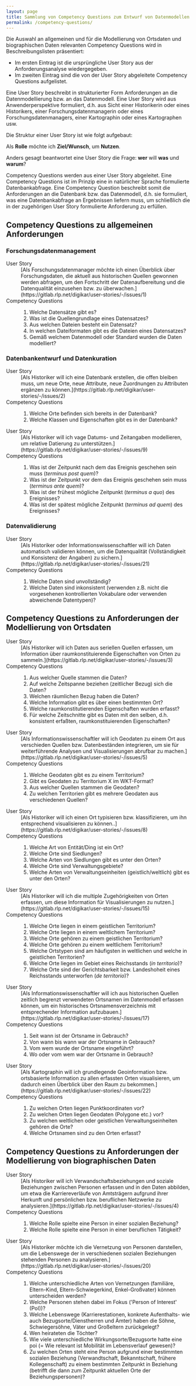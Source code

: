 ```yaml
---
layout: page
title: Sammlung von Competency Questions zum Entwurf von Datenmodellen für Ortsdaten und biographischen Daten in DigiKAR
permalink: /competency-questions/
---
```


Die Auswahl an allgemeinen und für die Modellierung von Ortsdaten und biographischen Daten relevanten Competency Questions wird in Beschreibungslisten präsentiert:

- Im ersten Eintrag ist die ursprüngliche User Story aus der Anforderungsanalyse wiedergegeben.
- Im zweiten Eintrag sind die von der User Story abgeleitete Competency Questions aufgelistet.

Eine User Story beschreibt in strukturierter Form Anforderungen an die Datenmodellierung bzw. an das Datenmodell. Eine User Story wird aus Anwenderperspektive formuliert, d.h. aus Sicht einer Historikerin oder eines Historikers, einer Forschungsdatenmanagerin oder eines Forschungsdatenmanagers, einer Kartographin oder eines Kartographen usw.

Die Struktur einer User Story ist wie folgt aufgebaut:

Als **Rolle** möchte ich **Ziel/Wunsch**, um **Nutzen**.

Anders gesagt beantwortet eine User Story die Frage: **wer** will **was** und **warum**?

Competency Questions werden aus einer User Story abgeleitet. Eine Competency Questions ist im Prinzip eine in natürlicher Sprache formulierte Datenbankabfrage. Eine Competency Question beschreibt somit die Anforderungen an die Datenbank bzw. das Datenmodell, d.h. sie formuliert, was eine Datenbankabfrage an Ergebnissen liefern muss, um schließlich die in der zugehörigen User Story formulierte Anforderung zu erfüllen.

## Competency Questions zu allgemeinen Anforderungen

### Forschungsdatenmanagement

<dl>
<dt>User Story</dt>
<dd>[Als Forschungsdatenmanager möchte ich einen Überblick über Forschungsdaten, die aktuell aus historischen Quellen gewonnen werden abfragen, um den Fortschritt der Datenaufbereitung und die Datenqualität einzusehen bzw. zu überwachen.](https://gitlab.rlp.net/digikar/user-stories/-/issues/1)</dd>
<dt>Competency Questions</dt>
<dd>
<ol>
<li>Welche Datensätze gibt es?</li>
<li>Was ist die Quellengrundlage eines Datensatzes?</li>
<li>Aus welchen Dateien besteht ein Datensatz?</li>
<li>In welchen Dateiformaten gibt es die Dateien eines Datensatzes?</li>
<li>Gemäß welchem Datenmodell oder Standard wurden die Daten modelliert?</li>
</ol>
</dd>
</dl>

### Datenbankentwurf und Datenkuration

<dl>
<dt>User Story</dt>
<dd>[Als Historiker will ich eine Datenbank erstellen, die offen bleiben muss, um neue Orte, neue Attribute, neue Zuordnungen zu Attributen ergänzen zu können.](https://gitlab.rlp.net/digikar/user-stories/-/issues/2)</dd>
<dt>Competency Questions</dt>
<dd>
<ol>
<li>Welche Orte befinden sich bereits in der Datenbank?</li>
<li>Welche Klassen und Eigenschaften gibt es in der Datenbank?</li>
</ol>
</dd>
</dl>

<dl>
<dt>User Story</dt>
<dd>[Als Historiker will ich vage Datums- und Zeitangaben modellieren, um relative Datierung zu unterstützen.](https://gitlab.rlp.net/digikar/user-stories/-/issues/9)</dd>
<dt>Competency Questions</dt>
<dd>
<ol>
<li>Was ist der Zeitpunkt nach dem das Ereignis geschehen sein muss (<em>terminus post quem</em>)?</li>
<li>Was ist der Zeitpunkt vor dem das Ereignis geschehen sein muss (<em>terminus ante quem</em>)?</li>
<li>Was ist der frühest mögliche Zeitpunkt (<em>terminus a quo</em>) des Ereignisses?</li>
<li>Was ist der spätest mögliche Zeitpunkt (<em>terminus ad quem</em>) des Ereignisses?</li>
</ol>
</dd>
</dl>

### Datenvalidierung

<dl>
<dt>User Story</dt>
<dd>[Als Historiker oder Informationswissenschaftler will ich Daten automatisch validieren können, um die Datenqualität (Vollständigkeit und Konsistenz der Angaben) zu sichern.](https://gitlab.rlp.net/digikar/user-stories/-/issues/21)</dd>
<dt>Competency Questions</dt>
<dd>
<ol>
<li>Welche Daten sind unvollständig?</li>
<li>Welche Daten sind inkonsistent (verwenden z.B. nicht die vorgesehenen kontrollierten Vokabulare oder verwenden abweichende Datentypen)?</li>
</ol>
</dd>
</dl>

## Competency Questions zu Anforderungen der Modellierung von Ortsdaten

<dl>
<dt>User Story</dt>
<dd>[Als Historiker will ich Daten aus seriellen Quellen erfassen, um Information über raumkonstituierende Eigenschaften von Orten zu sammeln.](https://gitlab.rlp.net/digikar/user-stories/-/issues/3)</dd>
<dt>Competency Questions</dt>
<dd>
<ol>
<li>Aus welcher Quelle stammen die Daten?</li>
<li>Auf welche Zeitspanne beziehen (zeitlicher Bezug) sich die Daten?</li>
<li>Welchen räumlichen Bezug haben die Daten?</li>
<li>Welche Information gibt es über einen bestimmten Ort?</li>
<li>Welche raumkonstitutierenden Eigenschaften wurden erfasst?</li>
<li>Für welche Zeitschnitte gibt es Daten mit den selben, d.h. konsistent erfaßten, raumkonstituierenden Eigenschaften?</li>
</ol>
</dd>
</dl>

<dl>
<dt>User Story</dt>
<dd>[Als Informationswissenschaftler will ich Geodaten zu einem Ort aus verschieden Quellen bzw. Datenbeständen integrieren, um sie für weiterführende Analysen und Visualisierungen abrufbar zu machen.](https://gitlab.rlp.net/digikar/user-stories/-/issues/5)</dd>
<dt>Competency Questions</dt>
<dd>
<ol>
<li>Welche Geodaten gibt es zu einem Territorium?</li>
<li>Gibt es Geodaten zu Territorium X im WKT-Format?</li>
<li>Aus welcher Quellen stammen die Geodaten?</li>
<li>Zu welchen Territorien gibt es mehrere Geodaten aus verschiedenen Quellen?</li>
</ol>
</dd>
</dl>

<dl>
<dt>User Story</dt>
<dd>[Als Historiker will ich einen Ort typisieren bzw. klassifizieren, um ihn entsprechend visualisieren zu können..](https://gitlab.rlp.net/digikar/user-stories/-/issues/8)</dd>
<dt>Competency Questions</dt>
<dd>
<ol>
<li>Welche Art von Entität/Ding ist ein Ort?</li>
<li>Welche Orte sind Siedlungen?</li>
<li>Welche Arten von Siedlungen gibt es unter den Orten?</li>
<li>Welche Orte sind Verwaltungsgebiete?</li>
<li>Welche Arten von Verwaltungseinheiten (geistlich/weltlich) gibt es unter den Orten?</li>
</ol>
</dd>
</dl>

<dl>
<dt>User Story</dt>
<dd>[Als Historiker will ich die multiple Zugehörigkeiten von Orten erfassen, um diese Information für Visualisierungen zu nutzen.](https://gitlab.rlp.net/digikar/user-stories/-/issues/15)</dd>
<dt>Competency Questions</dt>
<dd>
<ol>
<li>Welche Orte liegen in einem geistlichen Territorium?</li>
<li>Welche Orte liegen in einem weltlichem Territorium?</li>
<li>Welche Orte gehören zu einem geistlichen Territorium?</li>
<li>Welche Orte gehören zu einem weltlichem Territorium?</li>
<li>Welche Ortstypen sind am häufigsten in weltlichen und welche in geistlichen Territorien?</li>
<li>Welche Orte liegen im Gebiet eines Reichsstands (<em>in territorio</em>)?</li>
<li>Welche Orte sind der Gerichtsbarkeit bzw. Landeshoheit eines Reichsstands unterworfen (<em>de territorio</em>)?</li>
</ol>
</dd>
</dl>

<dl>
<dt>User Story</dt>
<dd>[Als Informationswissenschaftler will ich aus historischen Quellen zeitlich begrenzt verwendeten Ortsnamen im Datenmodell erfassen können, um ein historisches Ortsnamensverzeichnis mit entsprechender Information aufzubauen.](https://gitlab.rlp.net/digikar/user-stories/-/issues/17)</dd>
<dt>Competency Questions</dt>
<dd>
<ol>
<li>Seit wann ist der Ortsname in Gebrauch?</li>
<li>Von wann bis wann war der Ortsname in Gebrauch?</li>
<li>Vom wem wurde der Ortsname eingeführt?</li>
<li>Wo oder vom wem war der Ortsname in Gebrauch?</li>
</ol>
</dd>
</dl>

<dl>
<dt>User Story</dt>
<dd>[Als Kartographin will ich grundlegende Geoinformation bzw. ortsbasierte Information zu allen erfassten Orten visualisieren, um dadurch einen Überblick über den Raum zu bekommen.](https://gitlab.rlp.net/digikar/user-stories/-/issues/22)</dd>
<dt>Competency Questions</dt>
<dd>
<ol>
<li>Zu welchen Orten liegen Punktkoordinaten vor?</li>
<li>Zu welchen Orten liegen Geodaten (Polygone etc.) vor?</li>
<li>Zu welchen weltlichen oder geistlichen Verwaltungseinheiten gehören die Orte?</li>
<li>Welche Ortsnamen sind zu den Orten erfasst?</li>
</ol>
</dd>
</dl>

## Competency Questions zu Anforderungen der Modellierung von biographischen Daten

<dl>
<dt>User Story</dt>
<dd>[Als Historiker will ich Verwandschaftsbeziehungen und soziale Beziehungen zwischen Personen erfassen und in den Daten abbilden, um etwa die Karriereverläufe von Amtsträgern aufgrund ihrer Herkunft und persönlichen bzw. beruflichen Netzwerke zu analysieren.](https://gitlab.rlp.net/digikar/user-stories/-/issues/4)</dd>
<dt>Competency Questions</dt>
<dd>
<ol>
<li>Welche Rolle spielte eine Person in einer sozialen Beziehung?</li>
<li>Welche Rolle spielte eine Person in einer beruflichen Tätigkeit?</li>
</ol>
</dd>
</dl>

<dl>
<dt>User Story</dt>
<dd>[Als Historiker möchte ich die Vernetzung von Personen darstellen, um die Lebenswege der in verschiedenen sozialen Beziehungen stehenden Personen zu analysieren.](https://gitlab.rlp.net/digikar/user-stories/-/issues/20)</dd>
<dt>Competency Questions</dt>
<dd>
<ol>
<li>Welche unterschiedliche Arten von Vernetzungen (familiäre, Eltern-Kind, Eltern-Schwiegerkind, Enkel-Großvater) können unterscheiden werden?</li>
<li>Welche Personen stehen dabei im Fokus ('Person of Interest' (PoI))?</li>
<li>Welche Lebenswege (Karrierestationen, konkrete Aufenthalts- wie auch Bezugsorte/Dienstherren und Ämter) haben die Söhne, Schwiegersöhne, Väter und Großeltern zurückgelegt?</li>
<li>Wen heirateten die Töchter?</li>
<li>Wie viele unterschiedliche Wirkungsorte/Bezugsorte hatte eine poi (= Wie relevant ist Mobilität im Lebensverlauf gewesen)?</li>
<li>Zu welchen Orten steht eine Person aufgrund einer bestimmten sozialen Beziehung (Verwandtschaft, Bekanntschaft, frühere Kollegenschaft) zu einem bestimmten Zeitpunkt in Beziehung (betrifft die dann zum Zeitpunkt aktuellen Orte der Beziehungspersonen)?</li>
</ol>
</dd>
</dl>
